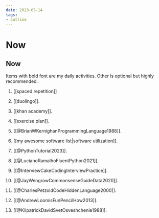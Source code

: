 ```yaml
---
date: 2023-05-14
tags:
- outline
---
```


# Now

## Now

Items with bold font are my daily activities. Other is optional but highly
recommended.

1. [[spaced repetition]]

2. [[duolingo]].

3. [[khan academy]].

4. [[exercise plan]].

5. [[@BrianWKernighanProgrammingLanguage1988]].

6. [[my awesome software list|software utilization]].

7. [[@PythonTutorial2023]].

8. [[@LucianoRamalhoFluentPython2021]].

9. [[@InterviewCakeCodingInterviewPractice]].

10. [[@JayWengrowCommonsenseGuideData2020]].

11. [[@CharlesPetzoldCodeHiddenLanguage2000]].

12. [[@AndrewLoomisFunPencilHow2013]].

13. [[@KilpatrickDavidSvetOsveshchenie1988]].